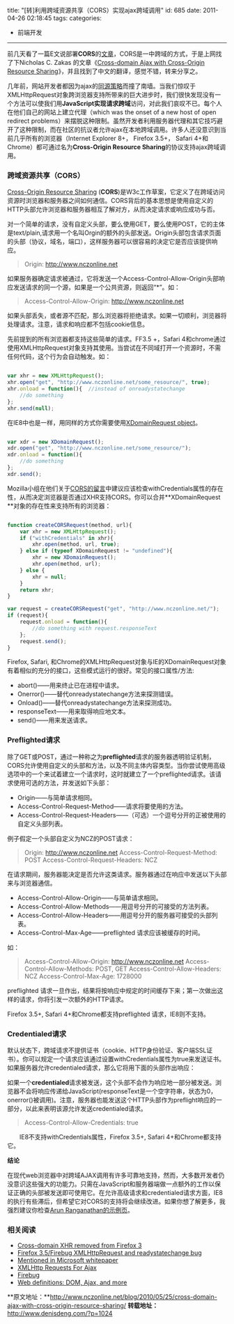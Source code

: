 title: "[转]利用跨域资源共享（CORS）实现ajax跨域调用"
id: 685
date: 2011-04-26 02:18:45
tags:
categories:
- 前端开发
---
前几天看了一篇E文说部署**CORS**的[文章](http://feedproxy.google.com/~r/remysharp/~3/b5_CQ7MoWNU/)，CORS是一中跨域的方式，于是上网找了下Nicholas C. Zakas 的文章《[Cross-domain Ajax with Cross-Origin Resource Sharing](http://www.nczonline.net/blog/2010/05/25/cross-domain-ajax-with-cross-origin-resource-sharing/)》，并且找到了中文的翻译，感觉不错，转来分享之。

几年前，网站开发者都因为ajax的[同源策略](https://developer.mozilla.org/en/Same_origin_policy_for_JavaScript)而撞了南墙。当我们惊叹于XMLHttpRequest对象跨浏览器支持所带来的巨大进步时，我们很快发现没有一个方法可以使我们用**JavaScript实现请求跨域**访问，对此我们哀叹不已。每个人在他们自己的网站上建立代理（which was the onset of a new host of open redirect problems）来摆脱这种限制。虽然开发者利用服务器代理和其它技巧避开了这种限制，而在社区的抗议者允许ajax在本地跨域调用。许多人还没意识到当前几乎所有的浏览器（Internet Explorer 8+， Firefox 3.5+， Safari 4+和 Chrome）都可通过名为**Cross-Origin Resource Sharing**的协议支持ajax跨域调用。

### 跨域资源共享（CORS）

[Cross-Origin Resource Sharing](http://www.w3.org/TR/access-control/) (**CORS**)是W3c工作草案，它定义了在跨域访问资源时浏览器和服务器之间如何通信。CORS背后的基本思想是使用自定义的HTTP头部允许浏览器和服务器相互了解对方，从而决定请求或响应成功与否。

对一个简单的请求，没有自定义头部，要么使用GET，要么使用POST，它的主体是text/plain,请求用一个名叫Orgin的额外的头部发送。Origin头部包含请求页面的头部（协议，域名，端口），这样服务器可以很容易的决定它是否应该提供响应。

> Origin: http://www.nczonline.net

如果服务器确定请求被通过，它将发送一个Access-Control-Allow-Origin头部响应发送请求的同一个源，如果是一个公共资源，则返回“*”。如：

> Access-Control-Allow-Origin: http://www.nczonline.net
<!--more-->

如果头部丢失，或者源不匹配，那么浏览器将拒绝请求。如果一切顺利，浏览器将处理请求。注意，请求和响应都不包括cookie信息。

先前提到的所有浏览器都支持这些简单的请求。FF3.5 +，Safari 4和chrome通过使用XMLHttpRequest对象支持其使用。当尝试在不同域打开一个资源时，不需任何代码，这个行为会自动触发。如：


```javascript

var xhr = new XMLHttpRequest();
xhr.open("get", "http://www.nczonline.net/some_resource/", true);
xhr.onload = function(){  //instead of onreadystatechange
    //do something
};
xhr.send(null);
```

在IE8中也是一样，用同样的方式你需要使用[XDomainRequest object](http://msdn.microsoft.com/en-us/library/cc288060%28VS.85%29.aspx)。


```javascript

var xdr = new XDomainRequest();
xdr.open("get", "http://www.nczonline.net/some_resource/");
xdr.onload = function(){
    //do something
};
xdr.send();
```

Mozilla小组在他们关于[CORS的留言](http://hacks.mozilla.org/2009/07/cross-site-xmlhttprequest-with-cors/)中建议应该检查withCredentials属性的存在性，从而决定浏览器是否通过XHR支持CORS。你可以合并**XDomainRequest **对象的存在性来支持所有的浏览器：


```javascript

function createCORSRequest(method, url){
    var xhr = new XMLHttpRequest();
    if ("withCredentials" in xhr){
        xhr.open(method, url, true);
    } else if (typeof XDomainRequest != "undefined"){
        xhr = new XDomainRequest();
        xhr.open(method, url);
    } else {
        xhr = null;
    }
    return xhr;
}

var request = createCORSRequest("get", "http://www.nczonline.net/");
if (request){
    request.onload = function(){
        //do something with request.responseText
    };
    request.send();
}
```

Firefox, Safari, 和Chrome的XMLHttpRequest对象与IE的XDomainRequest对象有着相似的充分的接口，这些模式运行的很好。常见的接口属性/方法:

*   abort()——用来终止已在进程中请求。
*   Onerror()——替代onreadystatechange方法来探测错误。
*   Onload()——替代onreadystatechange方法来探测成功。
*   responseText——用来取得响应地文本。
*   send()——用来发送请求。

### Preflighted请求

除了GET或POST，通过一种称之为**preflighted**请求的服务器透明验证机制，CORS允许使用自定义的头部和方法，以及不同主体内容类型。当你尝试使用高级选项中的一个来试着建立一个请求时，这时就建立了一个preflighted请求。该请求使用可选的方法，并发送如下头部：

*   Origin——与简单请求相同。
*   Access-Control-Request-Method——请求将要使用的方法。
*   Access-Control-Request-Headers——（可选）一个逗号分开的正被使用的自定义头部列表。

例子假定一个头部自定义为NCZ的POST请求：

> Origin: http://www.nczonline.net
> Access-Control-Request-Method: POST
> Access-Control-Request-Headers: NCZ

在请求期间，服务器能决定是否允许这类请求。服务器通过在响应中发送以下头部来与浏览器通信。

*   Access-Control-Allow-Origin——与简单请求相同。
*   Access-Control-Allow-Methods——用逗号分开的可接受的方法列表。
*   Access-Control-Allow-Headers——用逗号分开的服务器可接受的头部列表。
*   Access-Control-Max-Age——preflighted 请求应该被缓存的时间。

如：

> Access-Control-Allow-Origin: http://www.nczonline.net
> Access-Control-Allow-Methods: POST, GET
> Access-Control-Allow-Headers: NCZ
> Access-Control-Max-Age: 1728000

preflighted 请求一旦作出，结果将按响应中规定的时间缓存下来；第一次做出这样的请求，你将引发一次额外的HTTP请求。

Firefox 3.5+, Safari 4+和Chrome都支持preflighted 请求，IE8则不支持。

### Credentialed请求

默认状态下，跨域请求不提供证书（cookie、HTTP身份验证、客户端SSL证书）。你可以规定一个请求应该通过设置withCredentials属性为true来发送证书。如果服务器允许credentialed请求，那么它将用下面的头部作出响应：

如果一个**credentialed**请求被发送，这个头部不会作为响应地一部分被发送。浏览器不会将响应传递给JavaScript(responseText是一个空字符串，状态为0，onerror()被调用)。注意，服务器也能发送这个HTTP头部作为preflight响应的一部分，以此来表明该源允许发送credentialed请求。
> Access-Control-Allow-Credentials: true

<p style="margin-top: 0px; margin-right: 0px; margin-bottom: 10px; margin-left: 0px; text-indent: 2em; padding: 0px;">IE8不支持withCredentials属性，Firefox 3.5+, Safari 4+和Chrome都支持它。

**结论**

在现代web浏览器中对跨域AJAX调用有许多可靠地支持，然而，大多数开发者仍没意识这些强大的功能力。只需在JavaScript和服务器端做一点额外的工作以保证正确的头部被发送即可使用它。在允许高级请求和credentialed请求方面，IE8的执行有些滞后，但希望它对CORS的支持将会继续改进。如果你想了解更多，我强烈建议你检查[Arun Ranganathan的示例页](http://arunranga.com/examples/access-control/)。

### 相关阅读

*   [Cross-domain XHR removed from Firefox 3](http://www.nczonline.net/blog/2008/04/27/cross-domain-xhr-removed-from-firefox-3/ "Cross-domain XHR removed from Firefox 3")
*   [Firefox 3.5/Firebug XMLHttpRequest and readystatechange bug](http://www.nczonline.net/blog/2009/07/09/firefox-35firebug-xmlhttprequest-and-readystatechange-bug/ "Firefox 3.5/Firebug XMLHttpRequest and readystatechange bug")
*   [Mentioned in Microsoft whitepaper](http://www.nczonline.net/blog/2008/07/05/mentioned-in-microsoft-whitepaper/ "Mentioned in Microsoft whitepaper")
*   [XMLHttp Requests For Ajax](http://www.nczonline.net/blog/2006/03/14/xmlhttp-requests-for-ajax/ "XMLHttp Requests For Ajax")
*   [Firebug](http://www.nczonline.net/blog/2006/03/05/firebug/ "Firebug")
*   [Web definitions: DOM, Ajax, and more](http://www.nczonline.net/blog/2009/09/29/web-definitions-dom-ajax-and-more/ "Web definitions: DOM, Ajax, and more")

**原文地址：**http://www.nczonline.net/blog/2010/05/25/cross-domain-ajax-with-cross-origin-resource-sharing/
**转载地址：** http://www.denisdeng.com/?p=1024